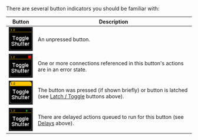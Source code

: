There are several button indicators you should be familiar with:

| Button | Description |
| --- | --- |
| ![Button latch off](images/button-latch-off-with-topbar.png?raw=true 'Button latch off') | An unpressed button. |
| ![Button error](images/button-error.png?raw=true 'Button error') | One or more connections referenced in this button's actions are in an error state. |
| ![Button latch on](images/button-latch-on-with-topbar.png?raw=true 'Button latch on') | The button was pressed (if shown briefly) or button is latched (see [Latch / Toggle](#header-latch--toggle) buttons above). |
| ![Button delay](images/button-delay.png?raw=true 'Button delay') | There are delayed actions queued to run for this button (see [Delays](#header-delays) above). |
